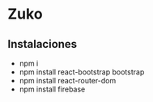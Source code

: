 # Zuko

## Instalaciones
- npm i
- npm install react-bootstrap bootstrap
- npm install react-router-dom
- npm install firebase
